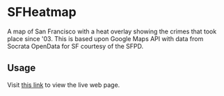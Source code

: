 # SFHeatmap
A map of San Francisco with a heat overlay showing the crimes that took place since '03. This is based upon Google Maps API with data from Socrata OpenData for SF courtesy of the SFPD.

## Usage

Visit [this link](http://chrononaut.github.io/SFHeatmap) to view the live web page.
